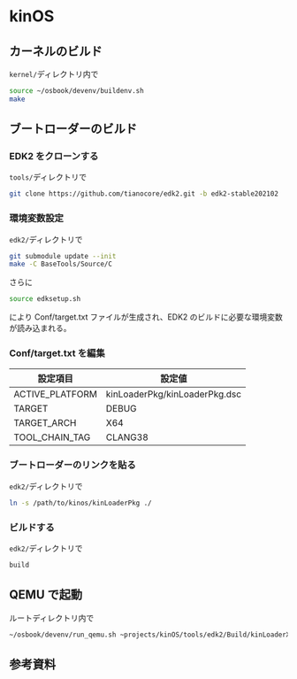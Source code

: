 # kinOS

## カーネルのビルド

`kernel/`ディレクトリ内で

```bash
source ~/osbook/devenv/buildenv.sh
make
```

## ブートローダーのビルド

### EDK2 をクローンする

`tools/`ディレクトリで

```bash
git clone https://github.com/tianocore/edk2.git -b edk2-stable202102
```

### 環境変数設定

`edk2/`ディレクトリで

```bash
git submodule update --init
make -C BaseTools/Source/C
```

さらに

```bash
source edksetup.sh
```

により Conf/target.txt ファイルが生成され、EDK2 のビルドに必要な環境変数が読み込まれる。

### Conf/target.txt を編集

| 設定項目        | 設定値                        |
| --------------- | ----------------------------- |
| ACTIVE_PLATFORM | kinLoaderPkg/kinLoaderPkg.dsc |
| TARGET          | DEBUG                         |
| TARGET_ARCH     | X64                           |
| TOOL_CHAIN_TAG  | CLANG38                       |

### ブートローダーのリンクを貼る

`edk2/`ディレクトリで

```bash
ln -s /path/to/kinos/kinLoaderPkg ./

```

### ビルドする

`edk2/`ディレクトリで

```bash
build
```

## QEMU で起動

ルートディレクトリ内で

```bash
~/osbook/devenv/run_qemu.sh ~projects/kinOS/tools/edk2/Build/kinLoaderX64/DEBUG_CLANG38/X64/kinLoader.efi ~/projects/kinOS/kernel/kernel.elf
```

## 参考資料
